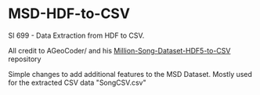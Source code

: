 # MSD-HDF-to-CSV
SI 699 - Data Extraction from HDF to CSV. 

All credit to AGeoCoder/ and his <a href="https://github.com/AGeoCoder/Million-Song-Dataset-HDF5-to-CSV"> Million-Song-Dataset-HDF5-to-CSV  </a> repository

Simple changes to add additional features to the MSD Dataset. Mostly used for the extracted CSV data "SongCSV.csv"

